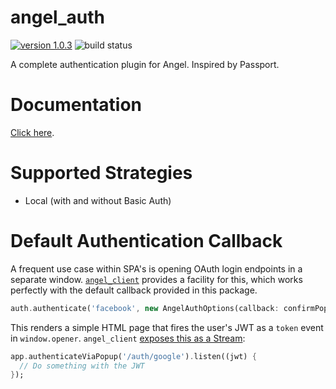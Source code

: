 # angel_auth

[![version 1.0.3](https://img.shields.io/badge/version-1.0.3-brightgreen.svg)](https://pub.dartlang.org/packages/angel_auth)
![build status](https://travis-ci.org/angel-dart/auth.svg?branch=master)

A complete authentication plugin for Angel. Inspired by Passport.

# Documentation
[Click here](https://github.com/angel-dart/auth/wiki).

# Supported Strategies
* Local (with and without Basic Auth)

# Default Authentication Callback
A frequent use case within SPA's is opening OAuth login endpoints in a separate window.
[`angel_client`](https://github.com/angel-dart/client)
provides a facility for this, which works perfectly with the default callback provided
in this package.

```dart
auth.authenticate('facebook', new AngelAuthOptions(callback: confirmPopupAuthentication()));
```
This renders a simple HTML page that fires the user's JWT as a `token` event in `window.opener`.
`angel_client` [exposes this as a Stream](https://github.com/angel-dart/client#authentication):

```dart
app.authenticateViaPopup('/auth/google').listen((jwt) {
  // Do something with the JWT
});
```
